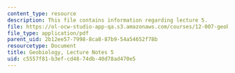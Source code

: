 ```yaml
---
content_type: resource
description: This file contains information regarding lecture 5.
file: https://ol-ocw-studio-app-qa.s3.amazonaws.com/courses/12-007-geobiology-spring-2013/c5557f81b3efcd4874db40d78ad470e5_MIT12_007S13_Lec5.pdf
file_type: application/pdf
parent_uid: 2b12ee57-7998-8ca8-87b9-54a54652f78b
resourcetype: Document
title: Geobiology, Lecture Notes 5
uid: c5557f81-b3ef-cd48-74db-40d78ad470e5
---
```

